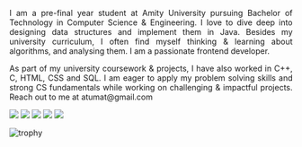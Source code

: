 <p align="justify">
 I am a pre-final year student at Amity University pursuing Bachelor of Technology in Computer Science & Engineering. 
I love to dive deep into designing data structures and implement them in Java. Besides my university curriculum, I often find myself thinking & learning about algorithms, and analysing them. I am a passionate frontend developer.
</p>

<p align="justify">
 As part of my university coursework & projects, I have also worked in C++, C, HTML, CSS and SQL. 
I am eager to apply my problem solving skills and strong CS fundamentals while working on challenging
& impactful projects. 
Reach out to me at atumat@gmail.com <br>
<p align="justify">
 

<img src="https://img.icons8.com/color/48/000000/java-coffee-cup-logo--v1.png"/>   <img src="https://img.icons8.com/color/48/000000/html-5--v1.png"/>   <img   src="https://img.icons8.com/color/48/000000/css3.png"/>   <img src="https://img.icons8.com/color/48/000000/javascript--v1.png"/>  <img src="https://img.icons8.com/color/48/000000/mysql-logo.png"/>  
<p align="center"> 
 
![trophy](https://github-profile-trophy.vercel.app/?username=atumat&theme=dracula)



  

